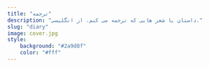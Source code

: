 ```yaml
---
title: "ترجمه"
description: "داستان یا شعر هایی که ترجمه می کنم. از انگلیسی."
slug: "diary"
image: cover.jpg
style:
    background: "#2a9d8f"
    color: "#fff"
---
```

